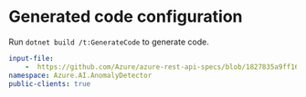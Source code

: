 # Generated code configuration

Run `dotnet build /t:GenerateCode` to generate code.

``` yaml
input-file:
    -  https://github.com/Azure/azure-rest-api-specs/blob/1827835a9ff16990bfcc39d7d0293b8880e65eb6/specification/cognitiveservices/data-plane/AnomalyDetector/preview/v1.0/AnomalyDetector.json
namespace: Azure.AI.AnomalyDetector
public-clients: true
```
